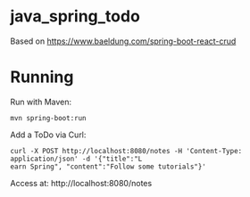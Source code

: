 # java_spring_todo

Based on https://www.baeldung.com/spring-boot-react-crud 


# Running

Run with Maven:
```
mvn spring-boot:run
```

Add a ToDo via Curl:

```
curl -X POST http://localhost:8080/notes -H 'Content-Type: application/json' -d '{"title":"L
earn Spring", "content":"Follow some tutorials"}'
```

Access at: http://localhost:8080/notes 

